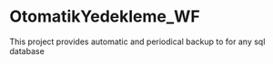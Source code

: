 # OtomatikYedekleme_WF
This project provides  automatic and periodical backup to for any  sql database 
